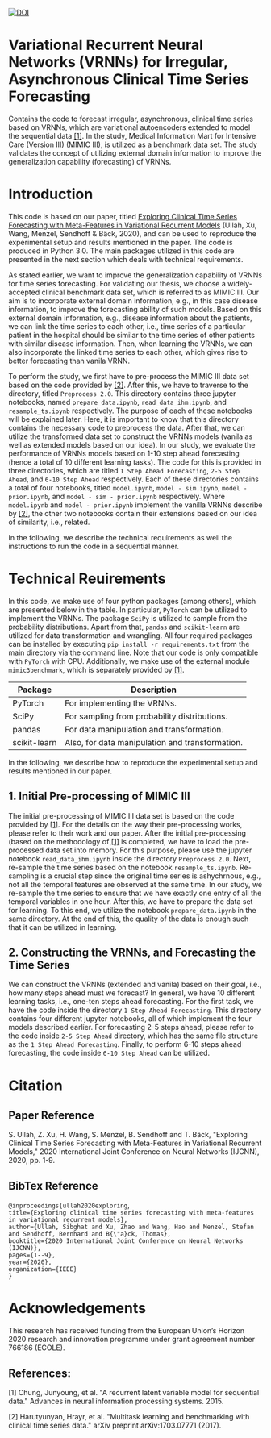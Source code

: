 [![DOI](https://zenodo.org/badge/DOI/10.5281/zenodo.3859741.svg)](https://doi.org/10.5281/zenodo.3859741)

# Variational Recurrent Neural Networks (VRNNs) for Irregular, Asynchronous Clinical Time Series Forecasting
Contains the code to forecast irregular, asynchronous, clinical time series based on VRNNs, which are variational autoencoders extended to
model the sequential data [[1]](#1). In the study, Medical Information Mart for Intensive Care (Version III) (MIMIC III), is utilized as a benchmark data set.
The study validates the concept of utilizing  external domain information to improve the generalization capability (forecasting) of VRNNs.

# Introduction
This code is based on our paper, titled [Exploring Clinical Time Series Forecasting with
Meta-Features in Variational Recurrent Models](10.1109/IJCNN48605.2020.9207254) (Ullah, Xu, Wang, Menzel, Sendhoff & Bäck, 2020), and can be used to reproduce the experimental setup and results mentioned in the paper. The code is produced in Python 3.0. The main packages utilized in this code are presented in the next section which deals with technical requirements. 

As stated earlier, we want to improve the generalization capability of VRNNs for time series forecasting. For validating our thesis, we choose a widely-accepted clinical
benchmark data set, which is referred to as MIMIC III. Our aim is to incorporate external domain information, e.g., in this case disease information, to improve the forecasting ability of such models. Based on this external domain information, e.g., disease information about the patients, we can link the time series to each other, i.e., time series of a particular patient in the hospital should be similar to the time series of other patients with similar disease information. Then, when learning the VRNNs, we can also
incorporate the linked time series to each other, which gives rise to better forecasting than vanila VRNN.

To perform the study, we first have to pre-process the MIMIC III data set based on the code provided by [[2]](#2). After this, we have to traverse to the
directory, titled `Preprocess 2.0`. This directory contains three jupyter notebooks, named `prepare_data.ipynb`, `read_data_ihm.ipynb`, and `resample_ts.ipynb` respectively. 
The purpose of each of these notebooks will be explained later. Here, it is important to know that this directory contains the necessary code to preprocess the data.
After that, we can utilize the transformed data set to construct the VRNNs models (vanila as well as extended models based on our idea).
In our study, we evaluate the performance of VRNNs models based on 1-10 step ahead forecasting (hence a total of 10 different learning tasks).
The code for this is provided in three directories, which  are titled `1 Step Ahead Forecasting`, `2-5 Step Ahead`, and `6-10 Step Ahead` respectively. 
Each of these directories contains a total of four notebooks, titled `model.ipynb`, `model - sim.ipynb`, `model - prior.ipynb`, and `model - sim - prior.ipynb` respectively. 
Where `model.ipynb` and `model - prior.ipynb` implement the vanilla VRNNs describe by [[2]](#2), the other two notebooks contain their extensions based on our idea of similarity, i.e., related.

In the following, we describe the technical requirements as well the instructions to run the code in a sequential manner.

# Technical Reuirements
In this code, we make use of four python packages (among others), which are presented below in the table.
In particular, `PyTorch` can be utilized to implement the VRNNs.
The package `SciPy` is utilized to sample from the probability distributions.
Apart from that, `pandas` and `scikit-learn` are utilized for data transformation and wrangling. 
All four required packages can be installed by executing `pip install -r requirements.txt` from the main directory via the command line.
Note that our code is only compatible with `PyTorch` with CPU. 
Additionally, we make use of the external module `mimic3benchmark`, which is separately provided by [[1]](#1).

| Package | Description |
| --- | --- |
| PyTorch | For implementing the VRNNs.  |
| SciPy | For sampling from probability distributions. |
| pandas | For data manipulation and transformation. |
| scikit-learn | Also, for data manipulation and transformation. |

In the following, we describe how to reproduce the experimental setup and results mentioned in our paper.

## 1. Initial Pre-processing of MIMIC III 
The initial pre-processing of MIMIC III data set is based on the code provided by [[1]](#1). For the details on the way their pre-processing works, please refer to their work
and our paper. After the initial pre-processing (based on the methodology of [[1]](#1) is completed, we have to load the pre-processed data set into memory.
For this purpose, please use the jupyter notebook `read_data_ihm.ipynb` inside the directory `Preprocess 2.0`. Next, re-sample the time series based on the notebook 
`resample_ts.ipynb`. Re-sampling is a crucial step since the original time series is ashychrnous, e.g., not all the temporal features are observed at the same time.
In our study, we re-sample the time series to ensure that we have exactly one entry of all the temporal variables in one hour. After this, we have to prepare the
data set for learning. To this end, we utilize the notebook `prepare_data.ipynb` in the same directory.
At the end of this, the quality of the data is enough such that it can be utilized in learning.

## 2. Constructing the VRNNs, and Forecasting the Time Series
We can construct the VRNNs (extended and vanila) based on their goal, i.e., how many steps ahead must we forecast?
In general, we have 10 different learning tasks, i.e., one-ten steps ahead forecasting.
For the first task, we have the code inside the directory `1 Step Ahead Forecasting`. 
This directory contains four different jupyter notebooks, all of which implement the four models described earlier.
For forecasting 2-5 steps ahead, please refer to the code inside `2-5 Step Ahead` directory, which has the same file structure as the  `1 Step Ahead Forecasting`.
Finally, to perform 6-10 steps ahead forecasting, the code inside `6-10 Step Ahead` can be utilized.

# Citation
## Paper Reference
S. Ullah, Z. Xu, H. Wang, S. Menzel, B. Sendhoff and T. Bäck, "Exploring Clinical Time Series Forecasting with Meta-Features in Variational Recurrent Models," 2020 International Joint Conference on Neural Networks (IJCNN), 2020, pp. 1-9.
## BibTex Reference
`@inproceedings{ullah2020exploring`,\
  `title={Exploring clinical time series forecasting with meta-features in variational recurrent models},`\
  `author={Ullah, Sibghat and Xu, Zhao and Wang, Hao and Menzel, Stefan and Sendhoff, Bernhard and B{\"a}ck, Thomas},`\
  `booktitle={2020 International Joint Conference on Neural Networks (IJCNN)},`\
  `pages={1--9},`\
  `year={2020},`\
  `organization={IEEE}`\
`}`

# Acknowledgements
This research has received funding from the European Union’s Horizon 2020 research and innovation programme under grant agreement number 766186 (ECOLE).

## References:
<a id="1">[1]</a> 
Chung, Junyoung, et al. "A recurrent latent variable model for sequential data." Advances in neural information processing systems. 2015.

<a id="2">[2]</a> 
Harutyunyan, Hrayr, et al. "Multitask learning and benchmarking with clinical time series data." arXiv preprint arXiv:1703.07771 (2017).

